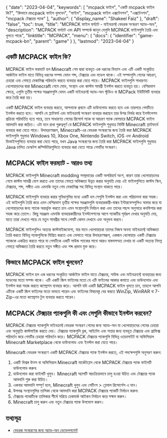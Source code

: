 {
  "date": "2023-04-04",
  "keywords": [
"mcpack ফাইল",
"একটি mcpack ফাইল কি?",
"কিভাবে mcpack ফাইল খুলবেন",
"ফাইল",
"mcpack ফাইল এক্সটেনশন",
"এক্সটেনশন",
"mcpack টেক্সচার প্যাক"
],
  "author": {
    "display_name": "Shakeel Faiz"
},
  "draft": "false",
  "toc": true,
  "title": "MCPACK ফাইল ফর্ম্যাট - মাইনক্রাফ্ট বেডরক সংস্করণ অ্যাড-অন৷",
  "description": "MCPACK ফর্ম্যাট এবং API সম্পর্কে জানুন যেগুলি MCPACK ফাইলগুলি তৈরি এবং খুলতে পারে৷",
  "linktitle": "MCPACK",
  "menu": {
    "docs": {
      "identifier": "game-mcpack-bn",
      "parent": "game"
}
},
  "lastmod": "2023-04-04"
}

## একটি MCPACK ফাইল কি?

MCPACK ফাইল ফরম্যাট হল Minecraft গেম দ্বারা ব্যবহৃত এক ধরনের বিন্যাস এবং এটি একটি সংকুচিত আর্কাইভ ফাইল যাতে বিভিন্ন ধরনের সম্পদ যেমন শব্দ, টেক্সচার এবং মডেল থাকে। এই সম্পদগুলি গেমের আচরণ, চেহারা এবং গেমপ্লে মেকানিক্স পরিবর্তন করতে ব্যবহার করা যেতে পারে। MCPACK ফাইলগুলি সাধারণত খেলোয়াড়দের দ্বারা Minecraft গেমে মোড, সংস্থান এবং কাস্টম সামগ্রী ইনস্টল করতে ব্যবহৃত হয়। বেশিরভাগ ক্ষেত্রে, এগুলি তৃতীয় পক্ষের সরঞ্জামগুলি যেমন একটি মাইনক্রাফ্ট অ্যাড-অন স্টুডিও বা MCPack ইউটিলিটি ব্যবহার করে তৈরি করা হয়।

একটি MCPACK ফাইল ব্যবহার করতে, আপনাকে প্রথমে এটি ডাউনলোড করতে হবে এবং তারপরে গেমটিতে ইনস্টল করতে হবে। আপনি যে প্ল্যাটফর্ম এবং মাইনক্রাফ্ট সংস্করণ ব্যবহার করছেন তার উপর নির্ভর করে ইনস্টলেশন প্রক্রিয়া পরিবর্তিত হতে পারে, তবে সাধারণত গেমের রিসোর্স প্যাক বা আচরণ প্যাক ফোল্ডারে MCPACK ফাইল আমদানি করা জড়িত। এটা মনে রাখা গুরুত্বপূর্ণ যে MCPACK ফাইলগুলি শুধুমাত্র নির্দিষ্ট Minecraft প্ল্যাটফর্মে ব্যবহার করা যেতে পারে। উদাহরণস্বরূপ, Minecraft-এর বেডরক সংস্করণের জন্য তৈরি করা MCPACK ফাইলগুলি শুধুমাত্র Windows 10, Xbox One, Nintendo Switch, iOS এবং Android ডিভাইসগুলিতে ব্যবহার করা যেতে পারে, যখন Java সংস্করণের জন্য তৈরি করা MCPACK ফাইলগুলি শুধুমাত্র Java চালিত ডেস্কটপ কম্পিউটারগুলিতে ব্যবহার করা যেতে পারে৷ গেমটির সংস্করণ।

## MCPACK ফাইল ফরম্যাট - আরও তথ্য

MCPACK ফাইলগুলি Minecraft modding সম্প্রদায়ের একটি অপরিহার্য অংশ, কারণ তারা খেলোয়াড়দের গেমে কাস্টম সামগ্রী যোগ করতে এবং তাদের গেমপ্লে অভিজ্ঞতা উন্নত করার অনুমতি দেয়৷ এই ফাইলগুলিতে কাস্টম স্কিন, টেক্সচার, শব্দ, সঙ্গীত এবং এমনকি নতুন গেম মেকানিক্স সহ বিভিন্ন সংস্থান থাকতে পারে।

MCPACK ফাইলগুলি ব্যবহার করার সুবিধাগুলির মধ্যে একটি হল সেগুলি ইনস্টল করা এবং পরিচালনা করা সহজ। এই ফাইলগুলি তৈরি করে এমন বেশিরভাগ তৃতীয় পক্ষের সরঞ্জামগুলি ব্যবহারকারী-বান্ধব ইন্টারফেসগুলিও অফার করে যা খেলোয়াড়দের জন্য প্যাকে অন্তর্ভুক্ত করতে চান এমন সংস্থানগুলি নির্বাচন করা এবং তাদের পছন্দ অনুসারে কনফিগার করা সহজ করে তোলে। কিছু সরঞ্জাম এমনকি ব্যবহারকারীদের ইনস্টলেশনের আগে প্যাকটির পূর্বরূপ দেখার অনুমতি দেয়, যাতে তারা দেখতে পারে যে নতুন সামগ্রীর সাথে গেমটি কেমন দেখাবে এবং অনুভব করবে।

MCPACK ফাইলগুলিও অত্যন্ত কাস্টমাইজযোগ্য, যার মানে খেলোয়াড়রা তাদের নিজস্ব অনন্য মাইনক্রাফ্ট অভিজ্ঞতা তৈরি করতে বিভিন্ন প্যাকগুলিকে মিশ্রিত করতে এবং মেলাতে পারে৷ উদাহরণস্বরূপ, একজন খেলোয়াড় একটি টেক্সচার প্যাককে একত্রিত করতে পারে যা গেমটিকে একটি সাউন্ড প্যাকের সাথে আরও বাস্তবসম্মত দেখায় যা একটি অত্যন্ত নিমগ্ন গেমপ্লে অভিজ্ঞতা তৈরি করতে নতুন সঙ্গীত এবং শব্দ প্রভাব যুক্ত করে।

## কিভাবে MCPACK ফাইল খুলবেন?

MCPACK ফাইল হল এক ধরনের সংকুচিত আর্কাইভ ফাইল যাতে টেক্সচার, সাউন্ড এবং মাইনক্রাফ্টে ব্যবহারের জন্য মডেলের মতো সম্পদ থাকে। এটি একটি জিপ ফাইলের মতো যে এটি ফাইলের আকার কমাতে এবং ডাউনলোড এবং ইনস্টল করা সহজ করতে কম্প্রেশন ব্যবহার করে। আপনি যদি একটি MCPACK ফাইল খুলতে চান, তাহলে আপনি এটিকে একটি জিপ ফাইলের মতো ভাবতে পারেন এবং ফাইলের বিষয়বস্তু বের করতে WinZip, WinRAR বা 7-Zip-এর মতো কম্প্রেশন টুল ব্যবহার করতে পারেন।

## MCPACK টেক্সচার প্যাকগুলি কী এবং সেগুলি কীভাবে ইনস্টল করবেন?

MCPACK টেক্সচার প্যাকগুলি মাইনক্রাফ্ট বেডরক সংস্করণ গেমের জন্য অ্যাড-অন যা খেলোয়াড়দের গেমের চেহারা এবং অনুভূতি কাস্টমাইজ করতে দেয়। টেক্সচার প্যাকগুলি ব্লক, আইটেম এবং সত্তার জন্য ব্যবহৃত টেক্সচার এবং গ্রাফিক্স পরিবর্তন করে গেমটির চেহারা পরিবর্তন করে। MCPACK টেক্সচার প্যাকগুলি বিভিন্ন ওয়েবসাইট বা অফিসিয়াল Minecraft Marketplace থেকে ডাউনলোড এবং ইনস্টল করা যেতে পারে।

Minecraft বেডরক সংস্করণে একটি MCPACK টেক্সচার প্যাক ইনস্টল করতে, এই পদক্ষেপগুলি অনুসরণ করুন:

1. একটি বিশ্বস্ত উত্স বা অফিসিয়াল Minecraft মার্কেটপ্লেস থেকে MCPACK টেক্সচার প্যাক ফাইলটি ডাউনলোড করুন৷
2. ডাউনলোড করা ফাইলটি খুলুন। Minecraft অ্যাপটি স্বয়ংক্রিয়ভাবে চালু হওয়া উচিত এবং টেক্সচার প্যাক আমদানি শুরু করা উচিত।
3. একবার আমদানি সম্পূর্ণ হলে, Minecraft খুলুন এবং সেটিংস > গ্লোবাল রিসোর্সেস এ যান।
4. উপলব্ধ সংস্থানগুলির তালিকা থেকে আমদানি করা MCPACK টেক্সচার প্যাকটি নির্বাচন করুন৷
5. টেক্সচার প্যাকটিকে তালিকার শীর্ষে সরিয়ে চেকমার্ক আইকন নির্বাচন করে সক্ষম করুন।
6. Minecraft চালু করুন এবং নতুন টেক্সচার প্যাক উপভোগ করুন।

## তথ্যসূত্র

* [বেডরক সংস্করণের জন্য অ্যাড-অন ডেভেলপমেন্ট](https://learn.microsoft.com/en-us/minecraft/creator/documents/gettingstarted)


